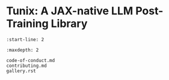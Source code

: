 # Tunix: A JAX-native LLM Post-Training Library

```{include} ../README.md
:start-line: 2
```

```{toctree}
:maxdepth: 2

code-of-conduct.md
contributing.md
gallery.rst
```